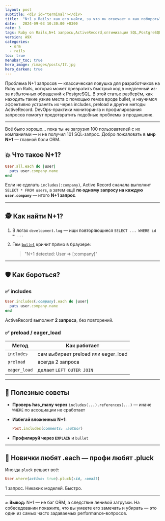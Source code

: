 ```yaml
---
layout: post
subtitle: <div id="terminal"></div>
title:  "N+1 в Rails: как его найти, за что он отвечает и как побороть"
date:   2024-09-03 10:30:00 +0300
rate: 3
tags: Ruby on Rails,N+1 запросы,ActiveRecord,оптимизация SQL,PostgreSQL,bullet
version: A9X
categories:
  - orm
  - rails
toc: true
menubar_toc: true
hero_image: /images/posts/17.jpg
hero_darken: true
---
```

Проблема N+1 запросов — классическая ловушка для разработчиков на Ruby on Rails, которая может превратить быстрый код в медленный из-за избыточных обращений к PostgreSQL. В этой статье разберём, как находить такие узкие места с помощью гемов вроде bullet, и научимся эффективно устранять их через includes, preload и другие методы ActiveRecord. DevOps-практики мониторинга и профилирования запросов помогут предотвратить подобные проблемы в продакшене.

---
Всё было хорошо… пока ты не загрузил 100 пользователей с их компаниями — и не получил 101 SQL-запрос. Добро пожаловать в **мир N+1** — главной боли ORM.

## 💥 Что такое N+1?

```ruby
User.all.each do |user|
  puts user.company.name
end
````

Если не сделать `includes(:company)`, Active Record сначала выполнит `SELECT * FROM users`,
а затем ещё **по одному запросу на каждую `user.company`** — итого **N+1 запрос**.

---

## 🕵️ Как найти N+1?

1. В логах `development.log` — ищи повторяющиеся `SELECT ... WHERE id = ...`
2. Гем [`bullet`](https://github.com/flyerhzm/bullet) кричит прямо в браузере:

   > "N+1 detected: User => \[:company]"

---

## 🛡 Как бороться?

### ✅ includes

```ruby
User.includes(:company).each do |user|
  puts user.company.name
end
```

ActiveRecord выполнит **2 запроса**, без повторений.

### ✅ preload / eager\_load

| Метод        | Как работает                         |
| ------------ | ------------------------------------ |
| `includes`   | сам выбирает preload или eager\_load |
| `preload`    | всегда 2 запроса                     |
| `eager_load` | делает `LEFT OUTER JOIN`             |

---

## 🧠 Полезные советы

* **Проверь has\_many через** `includes(...).references(...)` — иначе `WHERE` по ассоциации не сработает
* **Избегай вложенных N+1**:

  ```ruby
  Post.includes(comments: :author)
  ```
* **Профилируй через `EXPLAIN`** и `bullet`

---

## 🚀 Новички любят .each — профи любят .pluck

Иногда `pluck` решает всё:

```ruby
User.where(active: true).pluck(:id, :email)
```

1 запрос. Никаких моделей. Быстро.

---

🔚 **Вывод:**
N+1 — не баг ORM, а следствие ленивой загрузки. На собеседовании покажите, что вы умеете его замечать и убирать — это один из самых часто задаваемых performance-вопросов.
